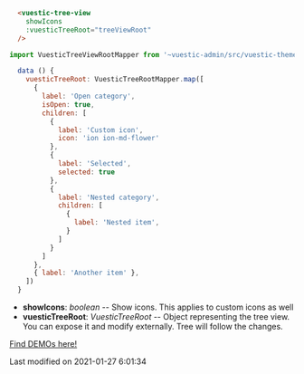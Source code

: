 ```html
  <vuestic-tree-view
    showIcons
    :vuesticTreeRoot="treeViewRoot"
  />
```

```javascript
import VuesticTreeViewRootMapper from '~vuestic-admin/src/vuestic-theme/vuestic-components/vuestic-tree-view/VuesticTreeRootMapper.js'

  data () {
    vuesticTreeRoot: VuesticTreeRootMapper.map([
      {
        label: 'Open category',
        isOpen: true,
        children: [
          {
            label: 'Custom icon',
            icon: 'ion ion-md-flower'
          },
          {
            label: 'Selected',
            selected: true
          },
          {
            label: 'Nested category',
            children: [
              {
                label: 'Nested item',
              }
            ]
          }
        ]
      },
      { label: 'Another item' },
    ])
  }
```

* **showIcons**: _boolean_ -- Show icons. This applies to custom icons as well
* **vuesticTreeRoot**: _VuesticTreeRoot_ -- Object representing the tree view. You can expose it and modify externally. Tree will follow the changes.

[Find DEMOs here!](https://vuestic.epicmax.co/#/ui/tree-view)




<p class="last-modified">Last modified on 2021-01-27 6:01:34</p>